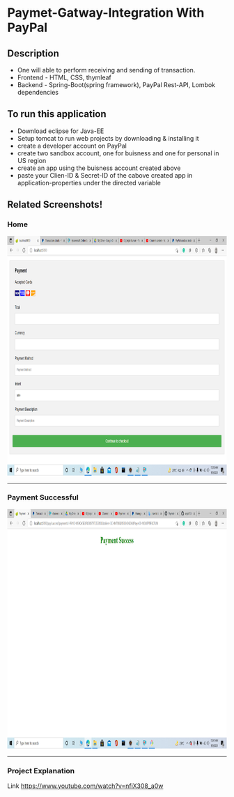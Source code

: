 # Paymet-Gatway-Integration With PayPal

## Description
* One will able to perform receiving and sending of transaction.
* Frontend - HTML, CSS, thymleaf
* Backend - Spring-Boot(spring framework), PayPal Rest-API, Lombok dependencies

## To run this application
* Download eclipse for Java-EE
* Setup tomcat to run web projects by downloading & installing it
* create a developer account on PayPal
* create two sandbox account, one for buisness and one for personal in US region
* create an app using the buisness account created above
* paste your Clien-ID & Secret-ID of the cabove created app in application-properties under the directed variable

## Related Screenshots!

### Home
<img src="https://github.com/anjali1361/Paymet-Gatway-Integration/blob/main/image/enter_payment_credentials.png" width ="1000px" height ="550px"> 

------------------------------------------

### Payment Successful
<img src="https://github.com/anjali1361/Paymet-Gatway-Integration/blob/main/image/payment_sucess.png" width ="1000px" height ="550px"> 

------------------------------------------

### Project Explanation 
Link https://www.youtube.com/watch?v=nfiX308_a0w
